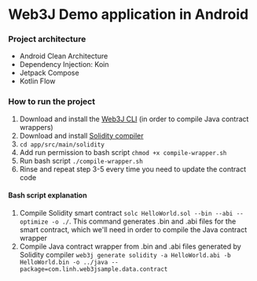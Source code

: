 # Web3J Demo application in Android

### Project architecture
- Android Clean Architecture
- Dependency Injection: Koin
- Jetpack Compose
- Kotlin Flow

### How to run the project
1. Download and install the [Web3J CLI](https://github.com/web3j/web3j-cli#installation) (in order to compile Java contract wrappers)
2. Download and install [Solidity compiler](https://docs.soliditylang.org/en/v0.8.6/installing-solidity.html)
3. `cd app/src/main/solidity`
4. Add run permission to bash script `chmod +x compile-wrapper.sh`
5. Run bash script `./compile-wrapper.sh`
6. Rinse and repeat step 3-5 every time you need to update the contract code

#### Bash script explanation
1. Compile Solidity smart contract `solc HelloWorld.sol --bin --abi --optimize -o ./`. This command generates .bin and .abi files for the smart contract, which we'll need in order to compile the Java contract wrapper
2. Compile Java contract wrapper from .bin and .abi files generated by Solidity compiler `web3j generate solidity -a HelloWorld.abi -b HelloWorld.bin -o ../java --package=com.linh.web3jsample.data.contract`
